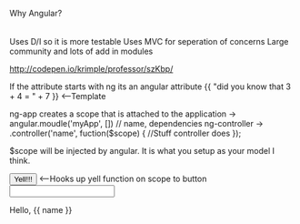 Why Angular?
######
Uses D/I so it is more testable
Uses MVC for seperation of concerns
Large community and lots of add in modules

http://codepen.io/krimple/professor/szKbp/

If the attribute starts with ng its an angular attribute
{{ "did you know that 3 + 4 = " + 7 }} <--Template

ng-app creates a scope that is attached to the application -> angular.moudle('myApp', []) // name, dependencies
ng-controller -> .controller('name', fuction($scope) {
//Stuff controller does
});

$scope will be injected by angular.  It is what you setup as your model I think.

<button ng-click='yell()'>Yell!!!</button> <--Hooks up yell function on scope to button
<input ng-model='name' />
<p>Hello, {{ name }}</p>  <!--Will take text from input and place it dynamicly into template-->
